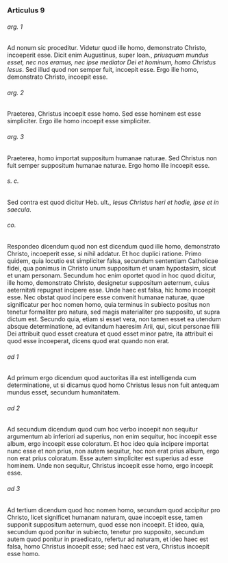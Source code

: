 ### Articulus 9

###### arg. 1
Ad nonum sic proceditur. Videtur quod ille homo, demonstrato Christo, incoeperit esse. Dicit enim Augustinus, super Ioan., *priusquam mundus esset, nec nos eramus, nec ipse mediator Dei et hominum, homo Christus Iesus*. Sed illud quod non semper fuit, incoepit esse. Ergo ille homo, demonstrato Christo, incoepit esse.

###### arg. 2
Praeterea, Christus incoepit esse homo. Sed esse hominem est esse simpliciter. Ergo ille homo incoepit esse simpliciter.

###### arg. 3
Praeterea, homo importat suppositum humanae naturae. Sed Christus non fuit semper suppositum humanae naturae. Ergo homo ille incoepit esse.

###### s. c.
Sed contra est quod dicitur Heb. ult., *Iesus Christus heri et hodie, ipse et in saecula*.

###### co.
Respondeo dicendum quod non est dicendum quod ille homo, demonstrato Christo, incoeperit esse, si nihil addatur. Et hoc duplici ratione. Primo quidem, quia locutio est simpliciter falsa, secundum sententiam Catholicae fidei, qua ponimus in Christo unum suppositum et unam hypostasim, sicut et unam personam. Secundum hoc enim oportet quod in hoc quod dicitur, ille homo, demonstrato Christo, designetur suppositum aeternum, cuius aeternitati repugnat incipere esse. Unde haec est falsa, hic homo incoepit esse. Nec obstat quod incipere esse convenit humanae naturae, quae significatur per hoc nomen homo, quia terminus in subiecto positus non tenetur formaliter pro natura, sed magis materialiter pro supposito, ut supra dictum est. Secundo quia, etiam si esset vera, non tamen esset ea utendum absque determinatione, ad evitandum haeresim Arii, qui, sicut personae filii Dei attribuit quod esset creatura et quod esset minor patre, ita attribuit ei quod esse incoeperat, dicens quod erat quando non erat.

###### ad 1
Ad primum ergo dicendum quod auctoritas illa est intelligenda cum determinatione, ut si dicamus quod homo Christus Iesus non fuit antequam mundus esset, secundum humanitatem.

###### ad 2
Ad secundum dicendum quod cum hoc verbo incoepit non sequitur argumentum ab inferiori ad superius, non enim sequitur, hoc incoepit esse album, ergo incoepit esse coloratum. Et hoc ideo quia incipere importat nunc esse et non prius, non autem sequitur, hoc non erat prius album, ergo non erat prius coloratum. Esse autem simpliciter est superius ad esse hominem. Unde non sequitur, Christus incoepit esse homo, ergo incoepit esse.

###### ad 3
Ad tertium dicendum quod hoc nomen homo, secundum quod accipitur pro Christo, licet significet humanam naturam, quae incoepit esse, tamen supponit suppositum aeternum, quod esse non incoepit. Et ideo, quia, secundum quod ponitur in subiecto, tenetur pro supposito, secundum autem quod ponitur in praedicato, refertur ad naturam, et ideo haec est falsa, homo Christus incoepit esse; sed haec est vera, Christus incoepit esse homo.

